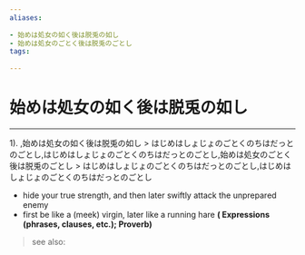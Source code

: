 ```yaml
---
aliases:
    
- 始めは処女の如く後は脱兎の如し
- 始めは処女のごとく後は脱兎のごとし
tags:
    
---
```


# 始めは処女の如く後は脱兎の如し
---
1).
,始めは処女の如く後は脱兎の如し > はじめはしょじょのごとくのちはだっとのごとし,はじめはしょじょのごとくのちはだっとのごとし,始めは処女のごとく後は脱兎のごとし > はじめはしょじょのごとくのちはだっとのごとし,はじめはしょじょのごとくのちはだっとのごとし

- hide your true strength, and then later swiftly attack the unprepared enemy
- first be like a (meek) virgin, later like a running hare
**( Expressions (phrases, clauses, etc.); Proverb)**
> see also: 
            
